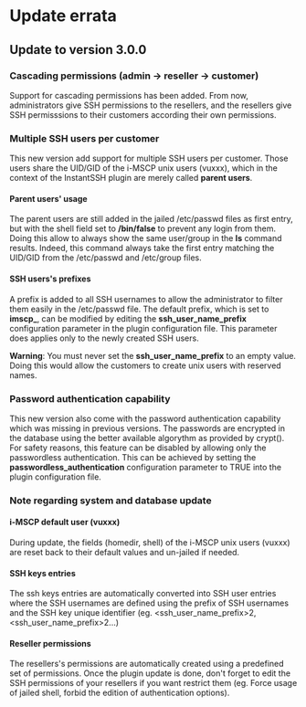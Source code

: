 # Update errata

## Update to version 3.0.0

### Cascading permissions (admin -> reseller -> customer)

Support for cascading permissions has been added. From now, administrators give SSH permissions to the resellers, and
the resellers give SSH permisssions to their customers according their own permissions.

### Multiple SSH users per customer

This new version add support for multiple SSH users per customer. Those users share the UID/GID of the i-MSCP  unix
users (vuxxx), which in the context of the InstantSSH plugin are merely called **parent users**.

#### Parent users' usage

The parent users are still added in the jailed /etc/passwd files as first entry, but with the shell field set to
**/bin/false** to prevent any login from them. Doing this allow to always show the same user/group in the **ls** command
results. Indeed, this command always take the first entry matching the UID/GID from the /etc/passwd and /etc/group files.

#### SSH users's prefixes

A prefix is added to all SSH usernames to allow the administrator to filter them easily in the /etc/passwd file. The
default prefix, which is set to **imscp_**, can be modified by editing the **ssh_user_name_prefix** configuration parameter
in the plugin configuration file. This parameter does applies only to the newly created SSH users.

**Warning**: You must never set the **ssh_user_name_prefix** to an empty value. Doing this would allow the customers to
create unix users with reserved names.

### Password authentication capability

This new version also come with the password authentication capability which was missing in previous versions.
The passwords are encrypted in the database using the better available algorythm as provided by crypt(). For safety
reasons, this feature can be disabled by allowing only the passwordless authentication. This can be achieved by setting
the **passwordless_authentication** configuration parameter to TRUE into the plugin configuration file.

### Note regarding system and database update

#### i-MSCP default user (vuxxx)

During update, the fields (homedir, shell) of the i-MSCP unix users (vuxxx) are reset back to their default values and
un-jailed if needed.

#### SSH keys entries

The ssh keys entries are automatically converted into SSH user entries where the SSH usernames are defined using the
prefix of SSH usernames and the SSH key unique identifier (eg. \<ssh_user_name_prefix\>2, \<ssh_user_name_prefix\>2...)

#### Reseller permissions

The resellers's permissions are automatically created using a predefined set of permissions. Once the plugin update is
done, don't forget to edit the SSH permissions of your resellers if you want restrict them (eg. Force usage of jailed
shell, forbid the edition of authentication options).
